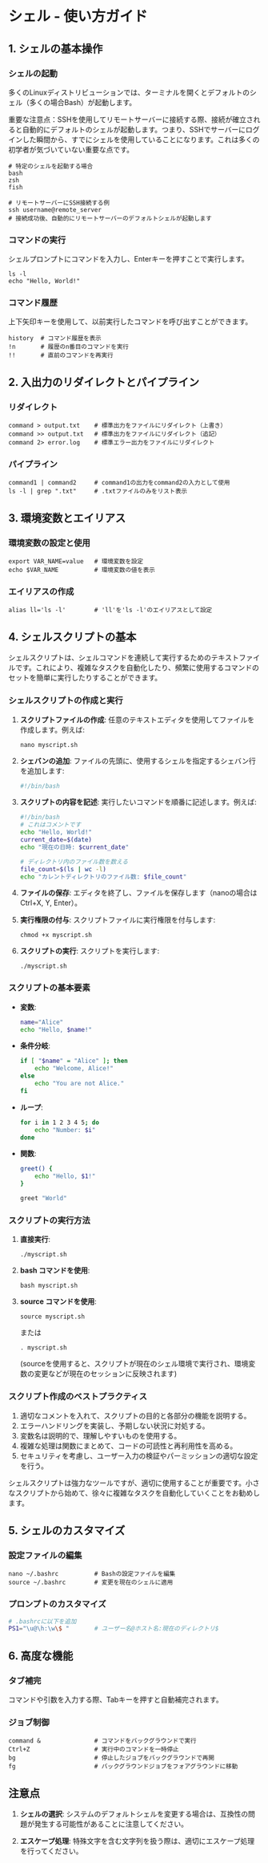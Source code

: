 # シェル - 使い方ガイド

## 1. シェルの基本操作

### シェルの起動
多くのLinuxディストリビューションでは、ターミナルを開くとデフォルトのシェル（多くの場合Bash）が起動します。

重要な注意点：SSHを使用してリモートサーバーに接続する際、接続が確立されると自動的にデフォルトのシェルが起動します。つまり、SSHでサーバーにログインした瞬間から、すでにシェルを使用していることになります。これは多くの初学者が気づいていない重要な点です。

```
# 特定のシェルを起動する場合
bash
zsh
fish

# リモートサーバーにSSH接続する例
ssh username@remote_server
# 接続成功後、自動的にリモートサーバーのデフォルトシェルが起動します
```

### コマンドの実行
シェルプロンプトにコマンドを入力し、Enterキーを押すことで実行します。

```
ls -l
echo "Hello, World!"
```

### コマンド履歴
上下矢印キーを使用して、以前実行したコマンドを呼び出すことができます。
```
history  # コマンド履歴を表示
!n       # 履歴のn番目のコマンドを実行
!!       # 直前のコマンドを再実行
```

## 2. 入出力のリダイレクトとパイプライン

### リダイレクト
```
command > output.txt    # 標準出力をファイルにリダイレクト（上書き）
command >> output.txt   # 標準出力をファイルにリダイレクト（追記）
command 2> error.log    # 標準エラー出力をファイルにリダイレクト
```

### パイプライン
```
command1 | command2     # command1の出力をcommand2の入力として使用
ls -l | grep ".txt"     # .txtファイルのみをリスト表示
```

## 3. 環境変数とエイリアス

### 環境変数の設定と使用
```
export VAR_NAME=value   # 環境変数を設定
echo $VAR_NAME          # 環境変数の値を表示
```

### エイリアスの作成
```
alias ll='ls -l'        # 'll'を'ls -l'のエイリアスとして設定
```

## 4. シェルスクリプトの基本

シェルスクリプトは、シェルコマンドを連続して実行するためのテキストファイルです。これにより、複雑なタスクを自動化したり、頻繁に使用するコマンドのセットを簡単に実行したりすることができます。

### シェルスクリプトの作成と実行

1. **スクリプトファイルの作成**:
   任意のテキストエディタを使用してファイルを作成します。例えば:
   ```
   nano myscript.sh
   ```

2. **シェバンの追加**:
   ファイルの先頭に、使用するシェルを指定するシェバン行を追加します:
   ```bash
   #!/bin/bash
   ```

3. **スクリプトの内容を記述**:
   実行したいコマンドを順番に記述します。例えば:
   ```bash
   #!/bin/bash
   # これはコメントです
   echo "Hello, World!"
   current_date=$(date)
   echo "現在の日時: $current_date"
   
   # ディレクトリ内のファイル数を数える
   file_count=$(ls | wc -l)
   echo "カレントディレクトリのファイル数: $file_count"
   ```

4. **ファイルの保存**:
   エディタを終了し、ファイルを保存します（nanoの場合は Ctrl+X, Y, Enter）。

5. **実行権限の付与**:
   スクリプトファイルに実行権限を付与します:
   ```
   chmod +x myscript.sh
   ```

6. **スクリプトの実行**:
   スクリプトを実行します:
   ```
   ./myscript.sh
   ```

### スクリプトの基本要素

- **変数**: 
  ```bash
  name="Alice"
  echo "Hello, $name!"
  ```

- **条件分岐**:
  ```bash
  if [ "$name" = "Alice" ]; then
      echo "Welcome, Alice!"
  else
      echo "You are not Alice."
  fi
  ```

- **ループ**:
  ```bash
  for i in 1 2 3 4 5; do
      echo "Number: $i"
  done
  ```

- **関数**:
  ```bash
  greet() {
      echo "Hello, $1!"
  }
  
  greet "World"
  ```

### スクリプトの実行方法

1. **直接実行**:
   ```
   ./myscript.sh
   ```

2. **bash コマンドを使用**:
   ```
   bash myscript.sh
   ```

3. **source コマンドを使用**:
   ```
   source myscript.sh
   ```
   または
   ```
   . myscript.sh
   ```
   (sourceを使用すると、スクリプトが現在のシェル環境で実行され、環境変数の変更などが現在のセッションに反映されます)

### スクリプト作成のベストプラクティス

1. 適切なコメントを入れて、スクリプトの目的と各部分の機能を説明する。
2. エラーハンドリングを実装し、予期しない状況に対処する。
3. 変数名は説明的で、理解しやすいものを使用する。
4. 複雑な処理は関数にまとめて、コードの可読性と再利用性を高める。
5. セキュリティを考慮し、ユーザー入力の検証やパーミッションの適切な設定を行う。

シェルスクリプトは強力なツールですが、適切に使用することが重要です。小さなスクリプトから始めて、徐々に複雑なタスクを自動化していくことをお勧めします。
## 5. シェルのカスタマイズ

### 設定ファイルの編集
```
nano ~/.bashrc          # Bashの設定ファイルを編集
source ~/.bashrc        # 変更を現在のシェルに適用
```

### プロンプトのカスタマイズ
```bash
# .bashrcに以下を追加
PS1="\u@\h:\w\$ "       # ユーザー名@ホスト名:現在のディレクトリ$
```

## 6. 高度な機能

### タブ補完
コマンドや引数を入力する際、Tabキーを押すと自動補完されます。

### ジョブ制御
```
command &               # コマンドをバックグラウンドで実行
Ctrl+Z                  # 実行中のコマンドを一時停止
bg                      # 停止したジョブをバックグラウンドで再開
fg                      # バックグラウンドジョブをフォアグラウンドに移動
```

## 注意点

1. **シェルの選択**: システムのデフォルトシェルを変更する場合は、互換性の問題が発生する可能性があることに注意してください。

2. **エスケープ処理**: 特殊文字を含む文字列を扱う際は、適切にエスケープ処理を行ってください。
